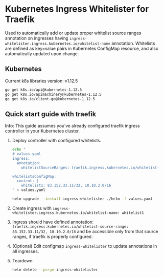 # Kubernetes Ingress Whitelister for Traefik
Used to automatically add or update proper whitelist source ranges annotation on ingresses having `ingress-whitelister.ingress.kubernetes.io/whitelist-name` annotation.
Whitelists are defined as key=value pairs in Kubernetes ConfigMap resource, and also automatically updated upon change.

## Kubernetes

Current k8s libraries version: v1.12.5

```bash
go get k8s.io/api@kubernetes-1.12.5
go get k8s.io/apimachinery@kubernetes-1.12.5
go get k8s.io/client-go@kubernetes-1.12.5
```

## Quick start guide with traefik 

Info: This guide assumes you've already configured traefik ingress controller in your Kubernetes cluster.

1. Deploy controller with configured whitelists.

    ```bash
    echo "
    # values.yaml
    ingress:
      annotation:
        whitelistSourceRanges: traefik.ingress.kubernetes.io/whitelist-source-range

    whitelistsConfigMap:
      content: |
        whitelist1: 83.152.33.11/32, 10.10.2.0/16
    " > values.yaml

    helm upgrade --install ingress-whitelister ./helm -f values.yaml
    ```

2. Create ingress with `ingress-whitelister.ingress.kubernetes.io/whitelist-name: whitelist1`

3. Ingress should have defined annotation: `traefik.ingress.kubernetes.io/whitelist-source-range: 83.152.33.11/32, 10.10.2.0/16` and be accessible only from that source ranges, if traefik is properly configured.

4. (Optional) Edit configmap `ingress-whitelister` to update annotations in all ingresses.

5. Teardown 

    ```bash
    helm delete --purge ingress-whitelister
    ```